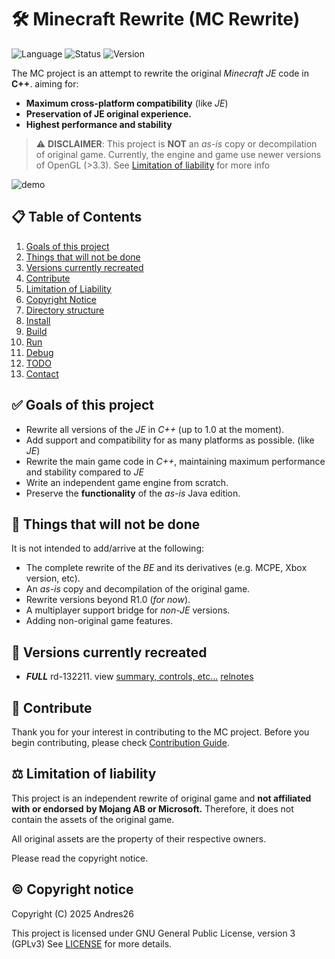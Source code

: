 # 🛠️ Minecraft Rewrite (MC Rewrite)

![Language](https://img.shields.io/badge/languages-C/C++-brightgreen)
![Status](https://img.shields.io/badge/status-In%20Development-yellow)
![Version](https://img.shields.io/badge/version-rd132211-blue)

The MC project is an attempt to rewrite the original *Minecraft JE* code in **C++**. 
aiming for:
- **Maximum cross-platform compatibility** (like *JE*)
- **Preservation of JE original experience.**
- **Highest performance and stability**

> ⚠️ **DISCLAIMER**: This project is **NOT** an *as-is* copy or decompilation of original game.
> Currently, the engine and game use newer versions of OpenGL (>3.3).
> See [Limitation of liability](#-limitation-of-liability) for more info

![demo](./Documentation/resources/mc-240825.gif)

## 📋 Table of Contents
1. [Goals of this project](#-goals-of-this-project)
2. [Things that will not be done](#-things-that-will-not-be-done)
3. [Versions currently recreated](#-versions-currently-recreated)
4. [Contribute](#-contribute)
5. [Limitation of Liability](#-limitation-of-liability)
6. [Copyright Notice](#-©-copyright-notice)
7. [Directory structure](./Documentation/directory-structure.md)
8. [Install](./Documentation/installing-guide.md)
9. [Build](./Documentation/building-guide.md)
10. [Run](./Documentation/running-mc.md)
11. [Debug](./Documentation/debugging-guide.md)
12. [TODO](./TODO)
13. [Contact](./Documentation/contact-info.md)

## ✅ Goals of this project

- Rewrite all versions of the *JE* in *C++* (up to 1.0 at the moment).
- Add support and compatibility for as many platforms as possible. (like *JE*)
- Rewrite the main game code in *C++*, maintaining maximum performance and 
  stability compared to *JE*
- Write an independent game engine from scratch.
- Preserve the **functionality** of the *as-is* Java edition.
  
## 🚫 Things that will not be done

It is not intended to add/arrive at the following:

- The complete rewrite of the *BE* and its derivatives (e.g. MCPE, Xbox version, etc).
- An *as-is* copy and decompilation of the original game.
- Rewrite versions beyond R1.0 (*for now*).
- A multiplayer support bridge for *non-JE* versions.
- Adding non-original game features.

## 📌 Versions currently recreated

- ***FULL*** rd-132211. view [summary, controls, etc...](Documentation/game/summary.md) [relnotes](https://github.com/Andres2626/Minecraft-Rewrite/releases/tag/rd-132211-final)
  
## 🤝 Contribute

Thank you for your interest in contributing to the MC project. Before 
you begin contributing, please check [Contribution Guide](./CONTRIBUTING.md).

## ⚖️ Limitation of liability

This project is an independent rewrite of original game and **not affiliated with or endorsed**
**by Mojang AB or Microsoft.** Therefore, it does not contain the assets of the original game.

All original assets are the property of their respective owners.

Please read the copyright notice.

## © Copyright notice

Copyright (C) 2025 Andres26

This project is licensed under GNU General Public License, version 3 (GPLv3)
See [LICENSE](./LICENSE) for more details.
